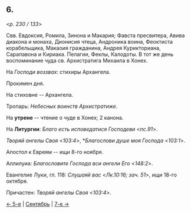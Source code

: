 
## 6.

<*p. 230 / 133*>

Свв. Евдоксия, Ромила, Зинона и Макария; 
Фавста пресвитера, Авива диакона и монаха, Дионисия чтеца, Андроника воина, 
   Феоктиста корабельщика, Макаоия гражданина, Андрея Курикториана, Сарапавона и Кириака.
Пелагии, Феклы, Калодоты. 
В тот же день воспоминание чуда св. Архистратига Михаила в Хонех. 

На *Господи воззвах*: стихиры Архангела. 

Прокимен дня. 

На стиховне -- Архангела. 

Тропарь: *Небесных воинств Архистратиже*.

На **утрене** -- чтение о чуде в Хонех; 2 канона.

На **Литургии**: *Благо есть исповедатися Господеви* <*пс.91*>. 

*Творяй ангелы Своя* <*103:4*>, **Благослови душе моя Господа* <*103:1*>. 

Апостол к Евреям -- ищи 8-го ноября. 

Аллилуиа: *Благословите Господа вси ангели Его* <*148:2*>. 

Евангелие Луки, гл. 118: *Слушаяй вас* <*Лк.10:16; зач. 51*>, ищи 18-го октября. 

Причастен: *Творяй ангелы Своя* <*103:4*>.

[← 5-е](09_05_GMT.ru.md) | [Сентябрь](README.md#6-й) | [7-е →](09_07_GMT.ru.md)
